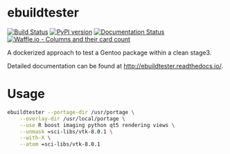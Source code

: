 # ebuildtester

[![Build Status](https://travis-ci.org/nicolasbock/ebuildtester.svg?branch=master)](https://travis-ci.org/nicolasbock/ebuildtester)
[![PyPI version](https://badge.fury.io/py/ebuildtester.svg)](https://badge.fury.io/py/ebuildtester)
[![Documentation Status](https://readthedocs.org/projects/ebuildtester/badge/?version=latest)](http://ebuildtester.readthedocs.io/en/latest/?badge=latest)
[![Waffle.io - Columns and their card count](https://badge.waffle.io/nicolasbock/ebuildtester.png?columns=all)](https://waffle.io/nicolasbock/ebuildtester?utm_source=badge)

A dockerized approach to test a Gentoo package within a clean stage3.

Detailed documentation can be found at http://ebuildtester.readthedocs.io/.

Usage
=====

```bash
ebuildtester --portage-dir /usr/portage \
    --overlay-dir /usr/local/portage \
    --use R boost imaging python qt5 rendering views \
    --unmask =sci-libs/vtk-8.0.1 \
    --with-X \
    --atom =sci-libs/vtk-8.0.1
```
